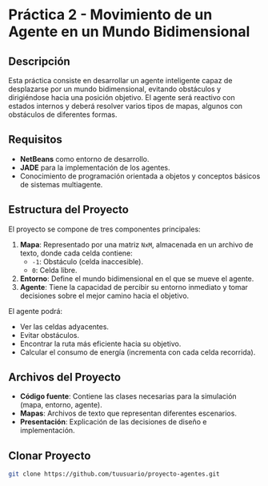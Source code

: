 # Práctica 2 - Movimiento de un Agente en un Mundo Bidimensional

## Descripción
Esta práctica consiste en desarrollar un agente inteligente capaz de desplazarse por un mundo bidimensional, evitando obstáculos y dirigiéndose hacia una posición objetivo. El agente será reactivo con estados internos y deberá resolver varios tipos de mapas, algunos con obstáculos de diferentes formas.

## Requisitos
- **NetBeans** como entorno de desarrollo.
- **JADE** para la implementación de los agentes.
- Conocimiento de programación orientada a objetos y conceptos básicos de sistemas multiagente.

## Estructura del Proyecto
El proyecto se compone de tres componentes principales:
1. **Mapa**: Representado por una matriz `NxM`, almacenada en un archivo de texto, donde cada celda contiene:
   - `-1`: Obstáculo (celda inaccesible).
   - `0`: Celda libre.
2. **Entorno**: Define el mundo bidimensional en el que se mueve el agente.
3. **Agente**: Tiene la capacidad de percibir su entorno inmediato y tomar decisiones sobre el mejor camino hacia el objetivo.

El agente podrá:
- Ver las celdas adyacentes.
- Evitar obstáculos.
- Encontrar la ruta más eficiente hacia su objetivo.
- Calcular el consumo de energía (incrementa con cada celda recorrida).

## Archivos del Proyecto
- **Código fuente**: Contiene las clases necesarias para la simulación (mapa, entorno, agente).
- **Mapas**: Archivos de texto que representan diferentes escenarios.
- **Presentación**: Explicación de las decisiones de diseño e implementación.

## Clonar Proyecto

   ```bash
   git clone https://github.com/tuusuario/proyecto-agentes.git
